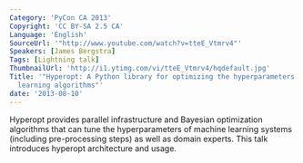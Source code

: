 ```yaml
---
Category: 'PyCon CA 2013'
Copyright: 'CC BY-SA 2.5 CA'
Language: 'English'
SourceUrl: '"http://www.youtube.com/watch?v=tteE_Vtmrv4"'
Speakers: [James Bergstra]
Tags: [Lightning talk]
ThumbnailUrl: 'http://i1.ytimg.com/vi/tteE_Vtmrv4/hqdefault.jpg'
Title: '"Hyperopt: A Python library for optimizing the hyperparameters of machine
  learning algorithms"'
date: '2013-08-10'
---
```

Hyperopt provides parallel infrastructure and Bayesian optimization algorithms that can tune the hyperparameters of machine learning systems (including pre-processing steps) as well as domain experts. This talk introduces hyperopt architecture and usage.